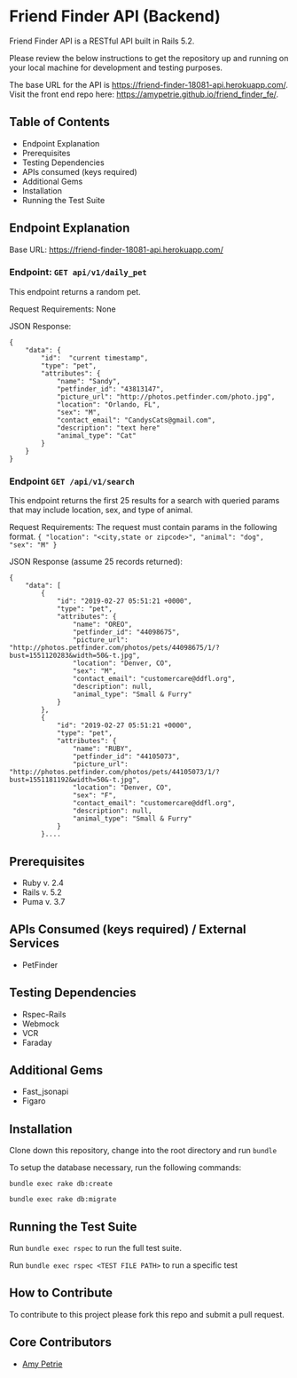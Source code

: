 # Friend Finder API (Backend)

Friend Finder API is a RESTful API built in Rails 5.2.

Please review the below instructions to get the repository up and running on your local machine for development and testing purposes.

The base URL for the API is https://friend-finder-18081-api.herokuapp.com/. <br>
Visit the front end repo  here: https://amypetrie.github.io/friend_finder_fe/.

## Table of Contents

* Endpoint Explanation
* Prerequisites
* Testing Dependencies
* APIs consumed (keys required)
* Additional Gems
* Installation
* Running the Test Suite

## Endpoint Explanation

Base URL: https://friend-finder-18081-api.herokuapp.com/

### Endpoint: `GET api/v1/daily_pet`

This endpoint returns a random pet.

Request Requirements: None

JSON Response:
```
{
    "data": {
        "id":  "current timestamp",
        "type": "pet",
        "attributes": {
            "name": "Sandy",
            "petfinder_id": "43813147",
            "picture_url": "http://photos.petfinder.com/photo.jpg",
            "location": "Orlando, FL",
            "sex": "M",
            "contact_email": "CandysCats@gmail.com",
            "description": "text here"
            "animal_type": "Cat"
        }
    }
}
```

### Endpoint `GET /api/v1/search`

This endpoint returns the first 25 results for a search with queried params that may include location, sex, and type of animal.

Request Requirements:
The request must contain params in the following format.
`{ "location": "<city,state or zipcode>",
   "animal": "dog",
   "sex": "M"
  }`

JSON Response (assume 25 records returned):
```
{
    "data": [
        {
            "id": "2019-02-27 05:51:21 +0000",
            "type": "pet",
            "attributes": {
                "name": "OREO",
                "petfinder_id": "44098675",
                "picture_url": "http://photos.petfinder.com/photos/pets/44098675/1/?bust=1551120283&width=50&-t.jpg",
                "location": "Denver, CO",
                "sex": "M",
                "contact_email": "customercare@ddfl.org",
                "description": null,
                "animal_type": "Small & Furry"
            }
        },
        {
            "id": "2019-02-27 05:51:21 +0000",
            "type": "pet",
            "attributes": {
                "name": "RUBY",
                "petfinder_id": "44105073",
                "picture_url": "http://photos.petfinder.com/photos/pets/44105073/1/?bust=1551181192&width=50&-t.jpg",
                "location": "Denver, CO",
                "sex": "F",
                "contact_email": "customercare@ddfl.org",
                "description": null,
                "animal_type": "Small & Furry"
            }
        }....
```

## Prerequisites

* Ruby v. 2.4
* Rails v. 5.2
* Puma v. 3.7

## APIs Consumed (keys required) / External Services

* PetFinder

## Testing Dependencies

* Rspec-Rails
* Webmock
* VCR
* Faraday

## Additional Gems

* Fast_jsonapi
* Figaro

## Installation
Clone down this repository, change into the root directory and run `bundle`

To setup the database necessary, run the following commands:

`bundle exec rake db:create`

`bundle exec rake db:migrate`

## Running the Test Suite

Run `bundle exec rspec` to run the full test suite.

Run `bundle exec rspec <TEST FILE PATH>` to run a specific test

## How to Contribute

To contribute to this project please fork this repo and submit a pull request.

## Core Contributors

* [Amy Petrie](https://github.com/amypetrie)
